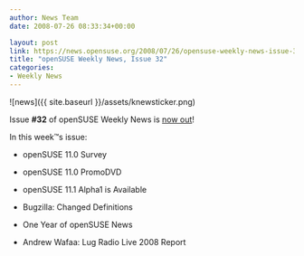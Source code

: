 ```yaml
---
author: News Team
date: 2008-07-26 08:33:34+00:00

layout: post
link: https://news.opensuse.org/2008/07/26/opensuse-weekly-news-issue-32/
title: "openSUSE Weekly News, Issue 32"
categories:
- Weekly News
---
```



![news]({{ site.baseurl }}/assets/knewsticker.png)

Issue **#32** of openSUSE Weekly News is [now out](http://en.opensuse.org/OpenSUSE_Weekly_News/32)!

In this week™s issue:




  * openSUSE 11.0 Survey


  * openSUSE 11.0 PromoDVD


  * openSUSE 11.1 Alpha1 is Available


  * Bugzilla: Changed Definitions


  * One Year of openSUSE News


  * Andrew Wafaa: Lug Radio Live 2008 Report

		
